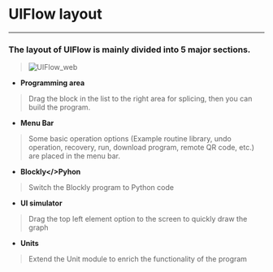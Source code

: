 # UIFlow layout
_______________________________________

### The layout of UIFlow is mainly divided into 5 major sections.

>![UIFlow_web](/image/base/UIFlow_web.png)


* __Programming area__
>Drag the block in the list to the right area for splicing, then you can build the program.

* __Menu Bar__
>Some basic operation options (Example routine library, undo operation, recovery, run, download program, remote QR code, etc.) are placed in the menu bar.

* __Blockly</>Pyhon__
>Switch the Blockly program to Python code

* __UI simulator__
>Drag the top left element option to the screen to quickly draw the graph

* __Units__
>Extend the Unit module to enrich the functionality of the program
